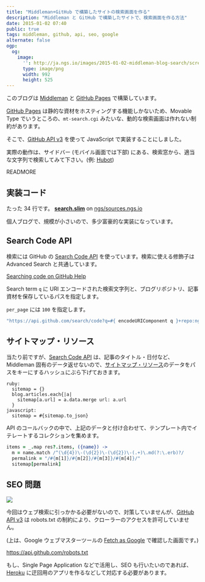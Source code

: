 ```yaml
---
title: "Middleman+GitHub で構築したサイトの検索画面を作る"
description: "Middleman と GitHub で構築したサイトで、検索画面を作る方法"
date: 2015-01-02 07:40
public: true
tags: middleman, github, api, seo, google
alternate: false
ogp:
  og:
    image:
      '': http://ja.ngs.io/images/2015-01-02-middleman-blog-search/screen1.png
      type: image/png
      width: 992
      height: 525
---
```


このブログは [Middleman] と [GitHub Pages] で構築しています。

[GitHub Pages] は静的な資材をホスティングする機能しかないため、Movable Type でいうところの、`mt-search.cgi` みたいな、動的な検索画面は作れない制約があります。

そこで、[GitHub API v3] を使って JavaScript で実装することにしました。

実際の動作は、サイドバー (モバイル画面では下部) にある、検索窓から、適当な文字列で検索してみて下さい。(例: [Hubot](/search/?q=Hubot))

READMORE

## 実装コード

たった 34 行です。 **[search.slim]** on [ngs/sources.ngs.io]

個人ブログで、規模が小さいので、多少富豪的な実装になっています。

## Search Code API

検索には GitHub の [Search Code API] を使っています。検索に使える修飾子は Advanced Search と共通しています。

[Searching code on GitHub Help]

Search term `q` に URI エンコードされた検索文字列と、ブログリポジトリ、記事資材を保存しているパスを指定します。

`per_page` には `100` を指定します。

```coffee
"https://api.github.com/search/code?q=#{ encodeURIComponent q }+repo:ngs/sources.ngs.io+path:/source/#{lang}/&per_page=100"
```

## サイトマップ・リソース

当たり前ですが、[Search Code API] は、記事のタイトル・日付など、Middleman 固有のデータ返せないので、[サイトマップ・リソース]のデータをパスをキーにするハッシュにぶら下げておきます。

```slim
ruby:
  sitemap = {}
  blog.articles.each{|a|
    sitemap[a.url] = a.data.merge url: a.url
  }
javascript:
  sitemap = #{sitemap.to_json}
```

API のコールバックの中で、上記のデータと付け合わせて、テンプレート内でイテレートするコレクションを集めます。

```coffee
items = _.map res?.items, ({name}) ->
  m = name.match /^(\d{4})\-(\d{2})\-(\d{2})\-(.+)\.md(?:\.erb)?/
  permalink = "/#{m[1]}/#{m[2]}/#{m[3]}/#{m[4]}/"
  sitemap[permalink]
```

## SEO 問題

![](2015-01-02-middleman-blog-search/screen1.png)

今回はウェブ検索に引っかかる必要がないので、対策していませんが、[GitHub API v3] は robots.txt の制約により、クローラーのアクセスを許可していません。

(上は、Google ウェブマスターツールの [Fetch as Google] で確認した画面です。)

https://api.github.com/robots.txt

もし、Single Page Application などで活用し、SEO も行いたいのであれば、[Heroku] に迂回用のアプリを作るなどして対応する必要があります。

[GitHub API v3]: https://developer.github.com/v3/
[GitHub Pages]: https://pages.github.com/
[Middleman]: http://middlemanapp.com/
[underscore.js]: http://underscorejs.org/
[Search Code API]: https://developer.github.com/v3/search/#search-code
[サイトマップ・リソース]: http://middlemanapp.com/jp/advanced/sitemap/#%E3%82%B5%E3%82%A4%E3%83%88%E3%83%9E%E3%83%83%E3%83%97%E3%81%AE%E3%83%AA%E3%82%BD%E3%83%BC%E3%82%B9
[search.slim]: https://github.com/ngs/sources.ngs.io/blob/master/source/search.slim
[ngs/sources.ngs.io]: https://github.com/ngs/sources.ngs.io/
[Searching code on GitHub Help]: https://help.github.com/articles/searching-code/
[Heroku]: https://www.heroku.com/
[Fetch as Google]: https://support.google.com/webmasters/answer/6066467?hl=ja
